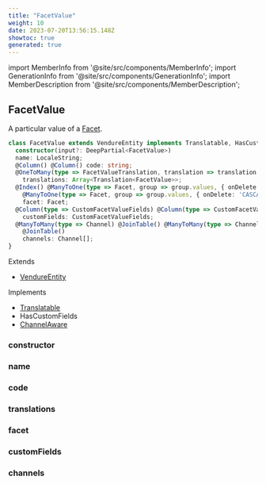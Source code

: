 ```yaml
---
title: "FacetValue"
weight: 10
date: 2023-07-20T13:56:15.148Z
showtoc: true
generated: true
---
```

<!-- This file was generated from the Vendure source. Do not modify. Instead, re-run the "docs:build" script -->
import MemberInfo from '@site/src/components/MemberInfo';
import GenerationInfo from '@site/src/components/GenerationInfo';
import MemberDescription from '@site/src/components/MemberDescription';


## FacetValue

<GenerationInfo sourceFile="packages/core/src/entity/facet-value/facet-value.entity.ts" sourceLine="20" packageName="@vendure/core" />

A particular value of a <a href='/typescript-api/entities/facet#facet'>Facet</a>.

```ts title="Signature"
class FacetValue extends VendureEntity implements Translatable, HasCustomFields, ChannelAware {
  constructor(input?: DeepPartial<FacetValue>)
  name: LocaleString;
  @Column() @Column() code: string;
  @OneToMany(type => FacetValueTranslation, translation => translation.base, { eager: true }) @OneToMany(type => FacetValueTranslation, translation => translation.base, { eager: true })
    translations: Array<Translation<FacetValue>>;
  @Index() @ManyToOne(type => Facet, group => group.values, { onDelete: 'CASCADE' }) @Index()
    @ManyToOne(type => Facet, group => group.values, { onDelete: 'CASCADE' })
    facet: Facet;
  @Column(type => CustomFacetValueFields) @Column(type => CustomFacetValueFields)
    customFields: CustomFacetValueFields;
  @ManyToMany(type => Channel) @JoinTable() @ManyToMany(type => Channel)
    @JoinTable()
    channels: Channel[];
}
```
Extends

 * <a href='/typescript-api/entities/vendure-entity#vendureentity'>VendureEntity</a>


Implements

 * <a href='/typescript-api/entities/interfaces#translatable'>Translatable</a>
 * HasCustomFields
 * <a href='/typescript-api/entities/interfaces#channelaware'>ChannelAware</a>



### constructor

<MemberInfo kind="method" type="(input?: DeepPartial&#60;<a href='/typescript-api/entities/facet-value#facetvalue'>FacetValue</a>&#62;) => FacetValue"   />


### name

<MemberInfo kind="property" type="LocaleString"   />


### code

<MemberInfo kind="property" type="string"   />


### translations

<MemberInfo kind="property" type="Array&#60;Translation&#60;<a href='/typescript-api/entities/facet-value#facetvalue'>FacetValue</a>&#62;&#62;"   />


### facet

<MemberInfo kind="property" type="<a href='/typescript-api/entities/facet#facet'>Facet</a>"   />


### customFields

<MemberInfo kind="property" type="CustomFacetValueFields"   />


### channels

<MemberInfo kind="property" type="<a href='/typescript-api/entities/channel#channel'>Channel</a>[]"   />


